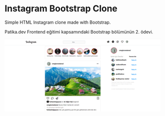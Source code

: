 # Instagram Bootstrap Clone

Simple HTML Instagram clone made with Bootstrap.

Patika.dev Frontend eğitimi kapsamındaki Bootstrap bölümünün 2. ödevi.

![](/assets/instacloness.png)

